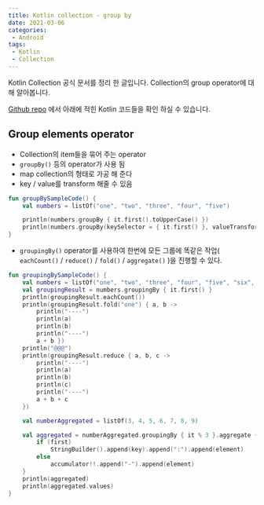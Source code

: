 ```yaml
---
title: Kotlin collection - group by 
date: 2021-03-06
categories:
 - Android
tags:
 - Kotlin
 - Collection
---
```


Kotlin Collection 공식 문서를 정리 한 글입니다. Collection의 group operator에 대해 알아봅니다. 

[Github repo](https://github.com/kangraemin/kotlin_study/blob/master/kangraemin/collection/src/Group.kt) 에서 아래에 적힌 Kotlin 코드들을 확인 하실 수 있습니다. 

<!-- more -->

## Group elements operator

- Collection의 item들을 묶어 주는 operator
- `groupBy()` 등의 operator가 사용 됨
- map collection의 형태로 가공 해 준다
- key / value를 transform 해줄 수 있음

```kotlin
fun groupBySampleCode() {
    val numbers = listOf("one", "two", "three", "four", "five")

    println(numbers.groupBy { it.first().toUpperCase() })
    println(numbers.groupBy(keySelector = { it.first() }, valueTransform = { it.toUpperCase() }))
}
```

- `groupingBy()` operator를 사용하여 한번에 모든 그룹에 똑같은 작업( `eachCount()` / `reduce()` / `fold()` / `aggregate()` )을 진행할 수 있다.

```kotlin
fun groupingBySampleCode() {
    val numbers = listOf("one", "two", "three", "four", "five", "six", "fffive")
    val groupingResult = numbers.groupingBy { it.first() }
    println(groupingResult.eachCount())
    println(groupingResult.fold("one") { a, b ->
        println("----")
        println(a)
        println(b)
        println("----")
        a + b })
    println("@@@")
    println(groupingResult.reduce { a, b, c ->
        println("----")
        println(a)
        println(b)
        println(c)
        println("----")
        a + b + c
    })

    val numberAggregated = listOf(3, 4, 5, 6, 7, 8, 9)

    val aggregated = numberAggregated.groupingBy { it % 3 }.aggregate { key, accumulator: StringBuilder?, element, first ->
        if (first)
            StringBuilder().append(key).append(":").append(element)
        else
            accumulator!!.append("-").append(element)
    }
    println(aggregated)
    println(aggregated.values)
}
```

